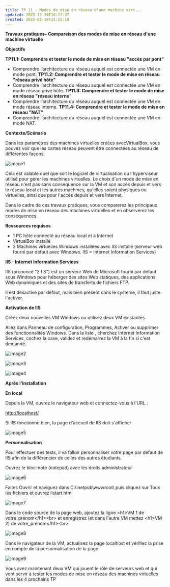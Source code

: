 ```yaml
---
title: TP 11 - Modes de mise en réseau d'une machine virt...
updated: 2023-11-30T10:27:37
created: 2022-01-16T21:22:18
---
```


**Travaux pratiques– Comparaison des modes de mise en réseau d'une machine virtuelle**

**Objectifs**

**TP11.1: Comprendre et tester le mode de mise en réseau "accès par pont"**
- Comprendre l’architecture du réseau auquel est connectée une VM en mode pont.
**TP11.2: Comprendre et tester le mode de mise en réseau "réseau privé hôte"**
- Comprendre l’architecture du réseau auquel est connectée une VM en mode réseau privé hôte.
**TP11.3: Comprendre et tester le mode de mise en réseau "réseau interne"**
- Comprendre l’architecture du réseau auquel est connectée une VM en mode réseau interne.
**TP11.4: Comprendre et tester le mode de mise en réseau "NAT"**
- Comprendre l’architecture du réseau auquel est connectée une VM en mode NAT.

**Contexte/Scénario**

Dans les paramètres des machines virtuelles créées avecVirtualBox, vous pouvez voir que les cartes réseau peuvent être connectées au réseau de différentes façons.

![image1](resources/e54f3512180245a48384e2431de70a92.jpg)

Cela est valable quel que soit le logiciel de virtualisation ou l'hyperviseur utilisé pour gérer les machines virtuelles. Le choix d'un mode de mise en réseau n'est pas sans conséquence sur la VM et son accès depuis et vers le réseau local et les autres machines, qu'elles soient physiques ou virtuelles, ainsi que pour l'accès depuis et vers Internet.

Dans le cadre de ces travaux pratiques, vous comparerez les principaux modes de mise en réseau des machines virtuelles et en observerez les conséquences.

**Ressources requises**
- 1 PC hôte connecté au réseau local et à Internet
- VirtualBox installé
- 2 Machines virtuelles Windows installées avec IIS installé (serveur web fourni par défaut avec Windows. IIS = Internet Information Services)

**IIS - Internet Information Services**

IIS (prononcé "2 I S") est un serveur Web de Microsoft fourni par défaut sous Windows pour héberger des sites Web statiques, des applications Web dynamiques et des sites de transferts de fichiers FTP.

Il est désactivé par défaut, mais bien présent dans le système, il faut juste l'activer.

**Activation de IIS**

Créez deux nouvelles VM Windows ou utilisez deux VM existantes

Allez dans Panneau de configuration, Programmes, Activer ou supprimer des fonctionnalités Windows. Dans la liste , cherchez Internet Information Services, cochez la case, validez et redémarrez la VM à la fin si c'est demandé.

![image2](resources/677b4f4770a94a5597e659f708ea0154.png)

![image3](resources/b2feeb123c6f4ed296af5e06a87ec647.png)

![image4](resources/20391cc1e2c24e22ab6cef6d0fbb9284.png)

**Après l'installation**

**En local**

Depuis la VM, ouvrez le navigateur web et connectez-vous à l'URL :

<http://localhost/>

Si IIS fonctionne bien, la page d'accueil de IIS doit s'afficher

![image5](resources/df001cb5d9d745d2b87261231100621c.png)

**Personnalisation**

Pour effectuer des tests, il va falloir personnaliser votre page par défaut de IIS afin de la différencier de celles des autres étudiants.

Ouvrez le bloc-note (notepad) avec les droits administrateur

![image6](resources/5c5b29d6f4c1418186ce2bc4ad57f4d4.png)

Faites Ouvrir et naviguez dans C:\inetpub\wwwroot\\ puis cliquez sur Tous les fichiers et ouvrez iistart.htm

![image7](resources/b7b13d2fd0ac46018a551a047ef44f34.png)

Dans le code source de la page web, ajoutez la ligne \<h1\>VM 1 de votre_prénom\</h1\>\<br\> et enregistrez (et dans l'autre VM mettez \<h1\>VM 2) de votre_prénom\</h1\>\<br\>

![image8](resources/6de9c01155ca443cbb7295227a13ac9e.png)

Dans le navigateur de la VM, actualisez la page localhost et vérifiez la prise en compte de la personnalisation de la page

![image9](resources/cfdd1c13176241a6b3376c499cc4e7e2.png)

Vous avez maintenant deux VM qui jouent le rôle de serveurs web et qui vont servir à tester les modes de mise en réseau des machines virtuelles dans les 4 prochains TP

